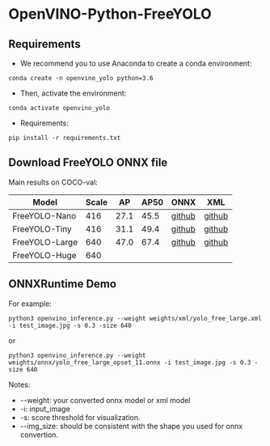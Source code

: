 # OpenVINO-Python-FreeYOLO

## Requirements
- We recommend you to use Anaconda to create a conda environment:
```Shell
conda create -n openvino_yolo python=3.6
```

- Then, activate the environment:
```Shell
conda activate openvino_yolo
```

- Requirements:
```Shell
pip install -r requirements.txt 
```

## Download FreeYOLO ONNX file
Main results on COCO-val:

| Model          |  Scale  |    AP    |    AP50    |  ONNX  |  XML  |
|----------------|---------|----------|------------|--------|-------|
| FreeYOLO-Nano  |  416    |   27.1   |   45.5     | [github](https://github.com/yjh0410/FreeYOLO/releases/download/weight/yolo_free_nano_opset_11.onnx) |  [github](https://github.com/yjh0410/FreeYOLO/releases/download/weight/yolo_free_nano.zip) |
| FreeYOLO-Tiny  |  416    |   31.1   |   49.4     | [github](https://github.com/yjh0410/FreeYOLO/releases/download/weight/yolo_free_tiny_opset_11.onnx) |  [github](https://github.com/yjh0410/FreeYOLO/releases/download/weight/yolo_free_tiny.zip) |
| FreeYOLO-Large |  640    |   47.0   |   67.4     | [github](https://github.com/yjh0410/FreeYOLO/releases/download/weight/yolo_free_large_opset_11.onnx) |  [github](https://github.com/yjh0410/FreeYOLO/releases/download/weight/yolo_free_large.zip) |
| FreeYOLO-Huge  |  640    |     |        |  |  |


## ONNXRuntime Demo
For example:

```shell
python3 openvino_inference.py --weight weights/xml/yolo_free_large.xml -i test_image.jpg -s 0.3 -size 640
```
or
```shell
python3 openvino_inference.py --weight weights/onnx/yolo_free_large_opset_11.onnx -i test_image.jpg -s 0.3 -size 640
```

Notes:
* --weight: your converted onnx model or xml model
* -i: input_image
* -s: score threshold for visualization.
* --img_size: should be consistent with the shape you used for onnx convertion.
